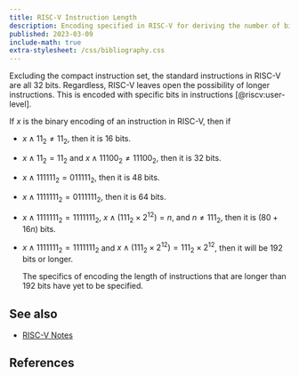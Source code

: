 ```yaml
---
title: RISC-V Instruction Length
description: Encoding specified in RISC-V for deriving the number of bits in an instruction.
published: 2023-03-09
include-math: true
extra-stylesheet: /css/bibliography.css
---
```


Excluding the compact instruction set, the standard instructions in RISC-V are all 32 bits.
Regardless, RISC-V leaves open the possibility of longer instructions.
This is encoded with specific bits in instructions [@riscv:user-level].

If $x$ is the binary encoding of an instruction in RISC-V, then if

* $x \land 11_2 \neq 11_2$, then it is 16 bits.

* $x \land 11_2 = 11_2$ and $x \land 11100_2 \neq 11100_2$, then it is 32 bits.

* $x \land 111111_2 = 011111_2$, then it is 48 bits.

* $x \land 1111111_2 = 0111111_2$, then it is 64 bits.

* $x \land 1111111_2 = 1111111_2$, $x \land (111_2 \times 2^{12}) = n$,
  and $n \neq 111_2$, then it is $(80+16n)$ bits.

* $x \land 1111111_2 = 1111111_2$ and $x \land (111_2 \times 2^{12}) = 111_2 \times 2^{12}$,
  then it will be 192 bits or longer.
  
  The specifics of encoding the length of instructions that are longer than 192 bits
  have yet to be specified.

## See also

*   [RISC-V Notes](./)

## References
